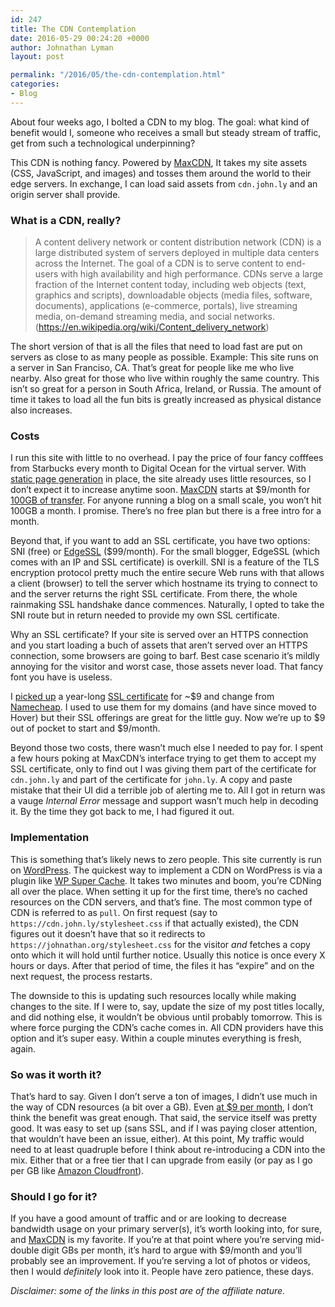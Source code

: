 ```yaml
---
id: 247
title: The CDN Contemplation
date: 2016-05-29 00:24:20 +0000
author: Johnathan Lyman
layout: post

permalink: "/2016/05/the-cdn-contemplation.html"
categories:
- Blog
---
```

About four weeks ago, I bolted a CDN to my blog. The goal: what kind of benefit would I, someone who receives a small but steady stream of traffic, get from such a technological underpinning?

This CDN is nothing fancy. Powered by [MaxCDN][1], It takes my site assets (CSS, JavaScript, and images) and tosses them around the world to their edge servers. In exchange, I can load said assets from `cdn.john.ly` and an origin server shall provide.

### What is a CDN, really?

> A content delivery network or content distribution network (CDN) is a large distributed system of servers deployed in multiple data centers across the Internet. The goal of a CDN is to serve content to end-users with high availability and high performance. CDNs serve a large fraction of the Internet content today, including web objects (text, graphics and scripts), downloadable objects (media files, software, documents), applications (e-commerce, portals), live streaming media, on-demand streaming media, and social networks. (https://en.wikipedia.org/wiki/Content_delivery_network)

The short version of that is all the files that need to load fast are put on servers as close to as many people as possible. Example: This site runs on a server in San Franciso, CA. That’s great for people like me who live nearby. Also great for those who live within roughly the same country. This isn’t so great for a person in South Africa, Ireland, or Russia. The amount of time it takes to load all the fun bits is greatly increased as physical distance also increases.

### Costs

I run this site with little to no overhead. I pay the price of four fancy cofffees from Starbucks every month to Digital Ocean for the virtual server. With [static page generation][3] in place, the site already uses little resources, so I don’t expect it to increase anytime soon. [MaxCDN][4] starts at $9/month for [100GB of transfer][5]. For anyone running a blog on a small scale, you won’t hit 100GB a month. I promise. There’s no free plan but there is a free intro for a month.

Beyond that, if you want to add an SSL certificate, you have two options: SNI (free) or [EdgeSSL][6] ($99/month). For the small blogger, EdgeSSL (which comes with an IP and SSL certificate) is overkill. SNI is a feature of the TLS encryption protocol pretty much the entire secure Web runs with that allows a client (browser) to tell the server which hostname its trying to connect to and the server returns the right SSL certificate. From there, the whole rainmaking SSL handshake dance commences. Naturally, I opted to take the SNI route but in return needed to provide my own SSL certificate.

Why an SSL certificate? If your site is served over an HTTPS connection and you start loading a buch of assets that aren’t served over an HTTPS connection, some browsers are going to barf. Best case scenario it’s mildly annoying for the visitor and worst case, those assets never load. That fancy font you have is useless.

I [picked up][7] a year-long [SSL certificate][8] for ~$9 and change from [Namecheap][9]. I used to use them for my domains (and have since moved to Hover) but their SSL offerings are great for the little guy. Now we’re up to $9 out of pocket to start and $9/month.

Beyond those two costs, there wasn’t much else I needed to pay for. I spent a few hours poking at MaxCDN’s interface trying to get them to accept my SSL certificate, only to find out I was giving them part of the certificate for `cdn.john.ly` and part of the certificate for `john.ly`. A copy and paste mistake that their UI did a terrible job of alerting me to. All I got in return was a vauge _Internal Error_ message and support wasn’t much help in decoding it. By the time they got back to me, I had figured it out.

### Implementation

This is something that’s likely news to zero people. This site currently is run on [WordPress][10]. The quickest way to implement a CDN on WordPress is via a plugin like [WP Super Cache][11]. It takes two minutes and boom, you’re CDNing all over the place. When setting it up for the first time, there’s no cached resources on the CDN servers, and that’s fine. The most common type of CDN is referred to as `pull`. On first request (say to `https://cdn.john.ly/stylesheet.css` if that actually existed), the CDN figures out it doesn’t have that so it redirects to `https://johnathan.org/stylesheet.css` for the visitor _and_ fetches a copy onto which it will hold until further notice. Usually this notice is once every X hours or days. After that period of time, the files it has “expire” and on the next request, the process restarts.

The downside to this is updating such resources locally while making changes to the site. If I were to, say, update the size of my post titles locally, and did nothing else, it wouldn’t be obvious until probably tomorrow. This is where force purging the CDN’s cache comes in. All CDN providers have this option and it’s super easy. Within a couple minutes everything is fresh, again.

### So was it worth it?

That’s hard to say. Given I don’t serve a ton of images, I didn’t use much in the way of CDN resources (a bit over a GB). Even [at $9 per month][12], I don’t think the benefit was great enough. That said, the service itself was pretty good. It was easy to set up (sans SSL, and if I was paying closer attention, that wouldn’t have been an issue, either). At this point, My traffic would need to at least quadruple before I think about re-introducing a CDN into the mix. Either that or a free tier that I can upgrade from easily (or pay as I go per GB like [Amazon Cloudfront][13]).

### Should I go for it?

If you have a good amount of traffic and or are looking to decrease bandwidth usage on your primary server(s), it’s worth looking into, for sure, and [MaxCDN][14] is my favorite. If you’re at that point where you’re serving mid-double digit GBs per month, it’s hard to argue with $9/month and you’ll probably see an improvement. If you’re serving a lot of photos or videos, then I would _definitely_ look into it. People have zero patience, these days.

_Disclaimer: some of the links in this post are of the affiliate nature._


[1]: http://tracking.maxcdn.com/c/35573/3982/378?u=https%3A%2F%2Fwww.maxcdn.com%2F
[3]: https://wordpress.org/plugins/wp-super-cache/
[4]: http://tracking.maxcdn.com/c/35573/3982/378?u=http%3A%2F%2Fmaxcdn.com%2Fpricing%2Fentrepreneur%2F
[5]: http://tracking.maxcdn.com/c/35573/3982/378?u=http%3A%2F%2Fmaxcdn.com%2Fpricing%2Fentrepreneur%2F
[6]: http://tracking.maxcdn.com/c/35573/3982/378?u=https%3A%2F%2Fwww.maxcdn.com%2Ffeatures%2Fssl%2F
[7]: https://www.namecheap.com/security/ssl-certificates.aspx?aff=67222
[8]: https://www.namecheap.com/security/ssl-certificates.aspx?aff=67222
[9]: https://www.namecheap.com/?aff=67222
[10]: https://wordpress.org
[11]: https://wordpress.org/plugins/wp-super-cache/
[12]: http://tracking.maxcdn.com/c/35573/3982/378?u=http%3A%2F%2Fmaxcdn.com%2Fpricing%2Fentrepreneur%2F
[13]: https://aws.amazon.com/cloudfront/
[14]: http://tracking.maxcdn.com/c/35573/3982/378?u=http%3A%2F%2Fmaxcdn.com%2Fpricing%2Fentrepreneur%2F